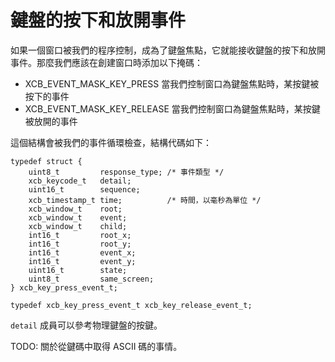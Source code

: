鍵盤的按下和放開事件
===

如果一個窗口被我們的程序控制，成為了鍵盤焦點，它就能接收鍵盤的按下和放開事件。那麼我們應該在創建窗口時添加以下掩碼：

- XCB_EVENT_MASK_KEY_PRESS      當我們控制窗口為鍵盤焦點時，某按鍵被按下的事件
- XCB_EVENT_MASK_KEY_RELEASE    當我們控制窗口為鍵盤焦點時，某按鍵被放開的事件

這個結構會被我們的事件循環檢查，結構代碼如下：

    typedef struct {
        uint8_t         response_type; /* 事件類型 */
        xcb_keycode_t   detail;
        uint16_t        sequence;
        xcb_timestamp_t time;          /* 時間，以毫秒為單位 */
        xcb_window_t    root;
        xcb_window_t    event;
        xcb_window_t    child;
        int16_t         root_x;
        int16_t         root_y;
        int16_t         event_x;
        int16_t         event_y;
        uint16_t        state;
        uint8_t         same_screen;
    } xcb_key_press_event_t;

    typedef xcb_key_press_event_t xcb_key_release_event_t;

`detail` 成員可以參考物理鍵盤的按鍵。

TODO: 關於從鍵碼中取得 ASCII 碼的事情。
